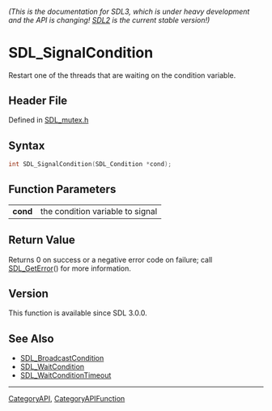 ###### (This is the documentation for SDL3, which is under heavy development and the API is changing! [SDL2](https://wiki.libsdl.org/SDL2/) is the current stable version!)
# SDL_SignalCondition

Restart one of the threads that are waiting on the condition variable.

## Header File

Defined in [SDL_mutex.h](https://github.com/libsdl-org/SDL/blob/main/include/SDL3/SDL_mutex.h)

## Syntax

```c
int SDL_SignalCondition(SDL_Condition *cond);

```

## Function Parameters

|              |                                  |
| ------------ | -------------------------------- |
| **cond**     | the condition variable to signal |

## Return Value

Returns 0 on success or a negative error code on failure; call
[SDL_GetError](SDL_GetError)() for more information.

## Version

This function is available since SDL 3.0.0.

## See Also

* [SDL_BroadcastCondition](SDL_BroadcastCondition)
* [SDL_WaitCondition](SDL_WaitCondition)
* [SDL_WaitConditionTimeout](SDL_WaitConditionTimeout)

----
[CategoryAPI](CategoryAPI), [CategoryAPIFunction](CategoryAPIFunction)

